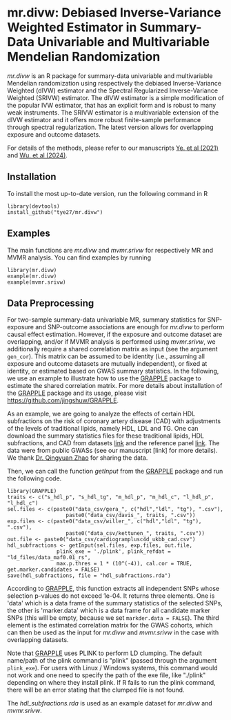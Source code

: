 # mr.divw: Debiased Inverse-Variance Weighted Estimator in Summary-Data Univariable and Multivariable Mendelian Randomization

*mr.divw* is an R package for summary-data univariable and multivariable Mendelian randomization using respectively the debiased Inverse-Variance Weighted (dIVW) estimator and the Spectral Regularized Inverse-Variance Weighted (SRIVW) estimator. The dIVW estimator is a simple modification of the popular IVW estimator, that has an explicit form and is robust to many weak instruments. The SRIVW estimator is a multivariable extension of the dIVW estimator and it offers more robust finite-sample performance through spectral regularization. The latest version allows for overlapping exposure and outcome datasets.

For details of the methods, please refer to our manuscripts [Ye. et al (2021)](https://arxiv.org/pdf/1911.09802.pdf) and [Wu. et al (2024)](https://arxiv.org/abs/2402.00307).

## Installation

To install the most up-to-date version, run the following command in R

```
library(devtools)
install_github("tye27/mr.divw")
```

## Examples
The main functions are *mr.divw* and *mvmr.srivw* for respectively MR and MVMR analysis. You can find examples by running

```
library(mr.divw)
example(mr.divw)
example(mvmr.srivw)
```

## Data Preprocessing

For two-sample summary-data univariable MR, summary statistics for SNP-exposure and SNP-outcome associations are enough for *mr.divw* to perform causal effect estimation. However, if the exposure and outcome dataset are overlapping, and/or if MVMR analysis is performed using *mvmr.srivw*, we additionally require a shared correlation matrix as input (see the argument ```gen_cor```). This matrix can be assumed to be identity (i.e., assuming all exposure and outcome datasets are mutually independent), or fixed at identity, or estimated based on GWAS summary statistics. In the following, we use an example to illustrate how to use the [GRAPPLE](https://github.com/jingshuw/GRAPPLE) package to estimate the shared correlation matrix. For more details about installation of the [GRAPPLE](https://github.com/jingshuw/GRAPPLE) package and its usage, please visit https://github.com/jingshuw/GRAPPLE.

As an example, we are going to analyze the effects of certain HDL subfractions on the risk of coronary artery disease (CAD) with adjustments of the levels of traditional lipids, namely HDL, LDL and TG. One can download the summary statistics files for these traditional lipids, HDL subfractions, and CAD from datasets [link](https://www.dropbox.com/scl/fo/y0n8x81py5kxeiw97djsg/h?rlkey=dxeqkfvvrja02f2d0s52nyqs8&dl=0) and the reference panel [link](https://www.dropbox.com/scl/fo/cucd65mredj3kl5yukmo3/h?rlkey=zvzn3pc33zb0gt8e4tco9fdfd&dl=0). The data were from public GWASs (see our manuscript [link] for more details). We thank [Dr. Qingyuan Zhao](https://www.statslab.cam.ac.uk/~qz280/) for sharing the data. 

Then, we can call the function *getInput* from the [GRAPPLE](https://github.com/jingshuw/GRAPPLE) package and run the following code. 

```
library(GRAPPLE)
traits <- c("s_hdl_p", "s_hdl_tg", "m_hdl_p", "m_hdl_c", "l_hdl_p", "l_hdl_c")
sel.files <- c(paste0("data_csv/gera_", c("hdl","ldl", "tg"), ".csv"),
                   paste0("data_csv/davis_", traits, ".csv"))
exp.files <- c(paste0("data_csv/willer_", c("hdl","ldl", "tg"), ".csv"),
                   paste0("data_csv/kettunen_", traits, ".csv"))
out.file <- paste0("data_csv/cardiogramplusc4d_ukbb_cad.csv")
hdl_subfractions <- getInput(sel.files, exp.files, out.file,
                plink_exe = './plink', plink_refdat = "ld_files/data_maf0.01_rs", 
                max.p.thres = 1 * (10^(-4)), cal.cor = TRUE, get.marker.candidates = FALSE)
save(hdl_subfractions, file = "hdl_subfractions.rda")
```

According to [GRAPPLE](https://github.com/jingshuw/GRAPPLE), this function extracts all independent SNPs whose selection p-values do not exceed 1e-04. It returns three elements. One is 'data' which is a data frame of the summary statistics of the selected SNPs, the other is 'marker.data' which is a data frame for all candidate marker SNPs (this will be empty, because we set ```markder.data = FALSE```). The third element is the estimated correlation matrix for the GWAS cohorts, which can then be used as the input for *mr.divw* and *mvmr.srivw* in the case with overlapping datasets.

Note that [GRAPPLE](https://github.com/jingshuw/GRAPPLE) uses PLINK to perform LD clumping. The default name/path of the plink command is "plink" (passed through the argument ```plink_exe```). For users with Linux / Windows systems, this command would not work and one need to specify the path of the exe file, like "./plink" depending on where they install plink. If R fails to run the plink command, there will be an error stating that the clumped file is not found.

The *hdl_subfractions.rda* is used as an example dataset for *mr.divw* and *mvmr.srivw*.




